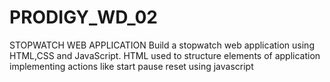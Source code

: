 # PRODIGY_WD_02
STOPWATCH WEB APPLICATION
Build a stopwatch web application using HTML,CSS and JavaScript.
HTML used to structure elements of application
implementing actions like start pause reset using javascript
